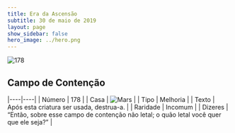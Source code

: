 ```yaml
---
title: Era da Ascensão
subtitle: 30 de maio de 2019
layout: page
show_sidebar: false
hero_image: ../hero.png
---
```


![178](https://cdn.keyforgegame.com/media/card_front/pt/435_178_MX6CF5Q78WGG_pt.png)

## Campo de Contenção

|----|----|
| Número | 178 |
| Casa | ![Mars](https://archonarcana.com/images/thumb/d/de/Mars.png/22px-Mars.png "Marte") |
| Tipo | Melhoria |
| Texto | Após esta criatura ser usada, destrua-a. |
| Raridade | Incomum |
| Dizeres | “Então, sobre esse campo de contenção não letal; o quão letal você quer que ele seja?” |
